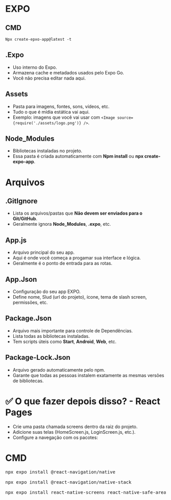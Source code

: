 # EXPO
## CMD
`Npx create-epxo-app@latest -t`

## .Expo
- Uso interno do Expo.
- Armazena cache e metadados usados pelo Expo Go.
- Você não precisa editar nada aqui.

## Assets
- Pasta para imagens, fontes, sons, vídeos, etc.
- Tudo o que é mídia estática vai aqui.
- Exemplo: imagens que você vai usar com `<Image source={require('./assets/logo.png')} />`.

## Node_Modules
- Bibliotecas instaladas no projeto.
- Essa pasta é criada automaticamente com **Npm install** ou **npx create-expo-app**.

# Arquivos

## .GitIgnore
- Lista os arquivos/pastas que **Não devem ser enviados para o Git/GitHub**.
- Geralmente ignora **Node_Modules**, **.expo**, etc.

## App.js
- Arquivo principal do seu app.
- Aqui é onde você começa a progamar sua interface e lógica.
- Geralmente é o ponto de entrada para as rotas.

## App.Json
- Configuração do seu app EXPO.
- Define nome, Slud (url do projeto), ícone, tema de slash screen, permissões, etc.

## Package.Json
- Arquivo mais importante para controle de Dependências.
- Lista todas as bibliotecas instaladas.
- Tem scripts úteis como **Start**, **Android**, **Web**, etc.

## Package-Lock.Json
- Arquivo gerado automaticamente pelo npm.
- Garante que todas as pessoas instalem exatamente as mesmas versões de bibliotecas.

# ✅ O que fazer depois disso? - React Pages
- Crie uma pasta chamada screens dentro da raiz do projeto.
- Adicione suas telas (HomeScreen.js, LoginScreen.js, etc.).
- Configure a navegação com os pacotes:

# CMD 
<pre>
npx expo install @react-navigation/native<br>
npx expo install @react-navigation/native-stack<br>
npx expo install react-native-screens react-native-safe-area-context<br>
</pre>